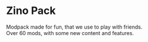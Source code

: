 # Zino Pack

Modpack made for fun, that we use to play with friends. \
Over 60 mods, with some new content and features.
